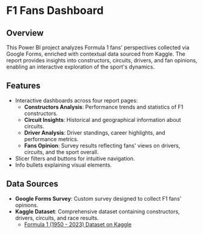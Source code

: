 # F1 Fans Dashboard

## Overview

This Power BI project analyzes Formula 1 fans' perspectives collected via Google Forms, enriched with contextual data sourced from Kaggle. The report provides insights into constructors, circuits, drivers, and fan opinions, enabling an interactive exploration of the sport's dynamics.

## Features

- Interactive dashboards across four report pages:
  - **Constructors Analysis**: Performance trends and statistics of F1 constructors.
  - **Circuit Insights**: Historical and geographical information about circuits.
  - **Driver Analysis**: Driver standings, career highlights, and performance metrics.
  - **Fans Opinion**: Survey results reflecting fans' views on drivers, circuits, and the sport overall.
- Slicer filters and buttons for intuitive navigation.
- Info bullets explaining visual elements.

## Data Sources

- **Google Forms Survey**: Custom survey designed to collect F1 fans’ opinions.
- **Kaggle Dataset**: Comprehensive dataset containing constructors, drivers, circuits, and race results.
  - [Formula 1 (1950 - 2023) Dataset on Kaggle](https://www.kaggle.com/datasets/rohanrao/formula-1-world-championship-1950-2020)



